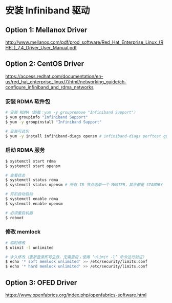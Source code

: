 # 安装 Infiniband 驱动

## Option 1: Mellanox Driver

<http://www.mellanox.com/pdf/prod_software/Red_Hat_Enterprise_Linux_(RHEL)_7.4_Driver_User_Manual.pdf>

## Option 2: CentOS Driver

<https://access.redhat.com/documentation/en-us/red_hat_enterprise_linux/7/html/networking_guide/ch-configure_infiniband_and_rdma_networks>

### 安装 RDMA 软件包

```sh
# 安装 RDMA（卸载：yum -y groupremove "Infiniband Support"）
$ yum groupinfo "Infiniband Support"
$ yum -y groupinstall "Infiniband Support"

# 安装可选包
$ yum -y install infiniband-diags opensm # infiniband-diags perftest gperf
```

### 启动 RDMA 服务

```sh
$ systemctl start rdma
$ systemctl start opensm

# 查看状态
$ systemctl status rdma
$ systemctl status opensm # 所有 IB 节点选举一个 MASTER，其余都是 STANDBY

# 开机自动启动
$ systemctl enable rdma
$ systemctl enable opensm

# 必须重启机器
$ reboot
```

### 修改 memlock

```sh
# 临时修改
$ ulimit -l unlimited

# 永久修改（重新登录即可生效，无需重启；使用 ‘ulimit -l’ 命令进行验证）
$ echo '* soft memlock unlimited' >> /etc/security/limits.conf
$ echo '* hard memlock unlimited' >> /etc/security/limits.conf
```

## Option 3: OFED Driver

<https://www.openfabrics.org/index.php/openfabrics-software.html>
